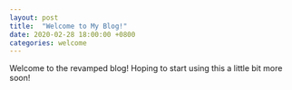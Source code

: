 ```yaml
---
layout: post
title:  "Welcome to My Blog!"
date: 2020-02-28 18:00:00 +0800
categories: welcome
---
```


Welcome to the revamped blog! Hoping to start using this a little bit more soon!